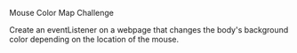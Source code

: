 Mouse Color Map Challenge

Create an eventListener on a webpage that changes the body's background color depending on the location of the mouse.
